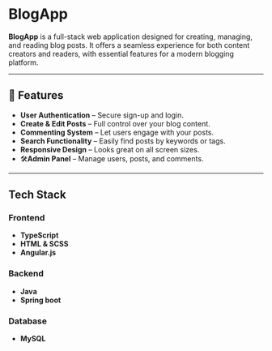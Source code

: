 # BlogApp

**BlogApp** is a full-stack web application designed for creating, managing, and reading blog posts. It offers a seamless experience for both content creators and readers, with essential features for a modern blogging platform.

---

## 🚀 Features

- **User Authentication** – Secure sign-up and login.
- **Create & Edit Posts** – Full control over your blog content.
- **Commenting System** – Let users engage with your posts.
- **Search Functionality** – Easily find posts by keywords or tags.
- **Responsive Design** – Looks great on all screen sizes.
- 🛠**Admin Panel** – Manage users, posts, and comments.

---

## Tech Stack

### Frontend

- **TypeScript**
- **HTML & SCSS**
- **Angular.js**

### Backend

- **Java**
- **Spring boot**

### Database

- **MySQL**




